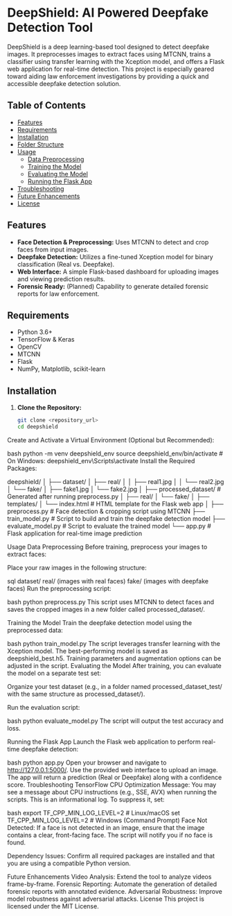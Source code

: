# DeepShield: AI Powered Deepfake Detection Tool

DeepShield is a deep learning-based tool designed to detect deepfake images. It preprocesses images to extract faces using MTCNN, trains a classifier using transfer learning with the Xception model, and offers a Flask web application for real-time detection. This project is especially geared toward aiding law enforcement investigations by providing a quick and accessible deepfake detection solution.

## Table of Contents
- [Features](#features)
- [Requirements](#requirements)
- [Installation](#installation)
- [Folder Structure](#folder-structure)
- [Usage](#usage)
  - [Data Preprocessing](#data-preprocessing)
  - [Training the Model](#training-the-model)
  - [Evaluating the Model](#evaluating-the-model)
  - [Running the Flask App](#running-the-flask-app)
- [Troubleshooting](#troubleshooting)
- [Future Enhancements](#future-enhancements)
- [License](#license)

## Features
- **Face Detection & Preprocessing:** Uses MTCNN to detect and crop faces from input images.
- **Deepfake Detection:** Utilizes a fine-tuned Xception model for binary classification (Real vs. Deepfake).
- **Web Interface:** A simple Flask-based dashboard for uploading images and viewing prediction results.
- **Forensic Ready:** (Planned) Capability to generate detailed forensic reports for law enforcement.

## Requirements
- Python 3.6+
- TensorFlow & Keras
- OpenCV
- MTCNN
- Flask
- NumPy, Matplotlib, scikit-learn

## Installation

1. **Clone the Repository:**

   ```bash
   git clone <repository_url>
   cd deepshield
Create and Activate a Virtual Environment (Optional but Recommended):

bash
python -m venv deepshield_env
source deepshield_env/bin/activate  # On Windows: deepshield_env\Scripts\activate
Install the Required Packages:

deepshield/
│
├── dataset/
│   ├── real/
│   │   ├── real1.jpg
│   │   └── real2.jpg
│   └── fake/
│       ├── fake1.jpg
│       └── fake2.jpg
│
├── processed_dataset/       # Generated after running preprocess.py
│   ├── real/
│   └── fake/
│
├── templates/
│   └── index.html           # HTML template for the Flask web app
│
├── preprocess.py            # Face detection & cropping script using MTCNN
├── train_model.py           # Script to build and train the deepfake detection model
├── evaluate_model.py        # Script to evaluate the trained model
└── app.py                   # Flask application for real-time image prediction

Usage
Data Preprocessing
Before training, preprocess your images to extract faces:

Place your raw images in the following structure:

sql
dataset/
    real/   (images with real faces)
    fake/   (images with deepfake faces)
Run the preprocessing script:

bash
python preprocess.py
This script uses MTCNN to detect faces and saves the cropped images in a new folder called processed_dataset/.

Training the Model
Train the deepfake detection model using the preprocessed data:

bash
python train_model.py
The script leverages transfer learning with the Xception model.
The best-performing model is saved as deepshield_best.h5.
Training parameters and augmentation options can be adjusted in the script.
Evaluating the Model
After training, you can evaluate the model on a separate test set:

Organize your test dataset (e.g., in a folder named processed_dataset_test/ with the same structure as processed_dataset/).

Run the evaluation script:

bash
python evaluate_model.py
The script will output the test accuracy and loss.

Running the Flask App
Launch the Flask web application to perform real-time deepfake detection:

bash
python app.py
Open your browser and navigate to http://127.0.0.1:5000/.
Use the provided web interface to upload an image.
The app will return a prediction (Real or Deepfake) along with a confidence score.
Troubleshooting
TensorFlow CPU Optimization Message:
You may see a message about CPU instructions (e.g., SSE, AVX) when running the scripts. This is an informational log. To suppress it, set:

bash
export TF_CPP_MIN_LOG_LEVEL=2  # Linux/macOS
set TF_CPP_MIN_LOG_LEVEL=2     # Windows (Command Prompt)
Face Not Detected:
If a face is not detected in an image, ensure that the image contains a clear, front-facing face. The script will notify you if no face is found.

Dependency Issues:
Confirm all required packages are installed and that you are using a compatible Python version.

Future Enhancements
Video Analysis: Extend the tool to analyze videos frame-by-frame.
Forensic Reporting: Automate the generation of detailed forensic reports with annotated evidence.
Adversarial Robustness: Improve model robustness against adversarial attacks.
License
This project is licensed under the MIT License.
